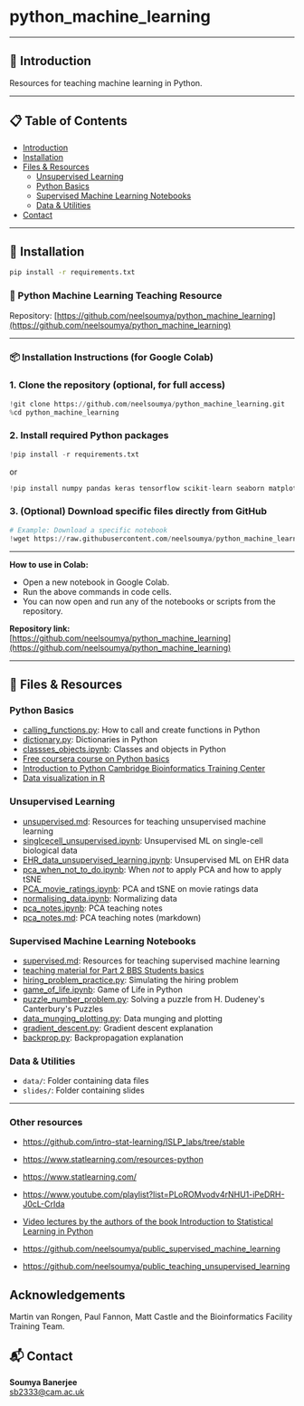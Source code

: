 # python_machine_learning

---

## 🧠 Introduction

Resources for teaching machine learning in Python.

---

## 📋 Table of Contents

- [Introduction](#-introduction)
- [Installation](#-installation)
- [Files & Resources](#-files--resources)
  - [Unsupervised Learning](#unsupervised-learning)
  - [Python Basics](#python-basics)
  - [Supervised Machine Learning Notebooks](#supervised-machine-learning-notebooks)
  - [Data & Utilities](#data--utilities)
- [Contact](#contact)

---

## 💾 Installation

```bash
pip install -r requirements.txt
```

### 🧠 Python Machine Learning Teaching Resource

Repository: [https://github.com/neelsoumya/python_machine_learning](https://github.com/neelsoumya/python_machine_learning)

---

### 📦 Installation Instructions (for Google Colab)

### 1. Clone the repository (optional, for full access)
```python
!git clone https://github.com/neelsoumya/python_machine_learning.git
%cd python_machine_learning
```

### 2. Install required Python packages
```python
!pip install -r requirements.txt
```

or

```python
!pip install numpy pandas keras tensorflow scikit-learn seaborn matplotlib
```

### 3. (Optional) Download specific files directly from GitHub
```python
# Example: Download a specific notebook
!wget https://raw.githubusercontent.com/neelsoumya/python_machine_learning/main/PCA_movie_ratings.ipynb
```

---

**How to use in Colab:**
- Open a new notebook in Google Colab.
- Run the above commands in code cells.
- You can now open and run any of the notebooks or scripts from the repository.

**Repository link:**  
[https://github.com/neelsoumya/python_machine_learning](https://github.com/neelsoumya/python_machine_learning)

---

## 📁 Files & Resources

### Python Basics
- [calling_functions.py](https://github.com/neelsoumya/python_machine_learning/blob/main/calling_functions.py): How to call and create functions in Python
- [dictionary.py](https://github.com/neelsoumya/python_machine_learning/blob/main/dictionary.py): Dictionaries in Python
- [classses_objects.ipynb](https://github.com/neelsoumya/python_machine_learning/blob/main/classses_objects.ipynb): Classes and objects in Python
- [Free coursera course on Python basics](https://www.coursera.org/learn/python?specialization=python)
- [Introduction to Python Cambridge Bioinformatics Training Center](https://cambiotraining.github.io/data-analysis-in-r-and-python/)
- [Data visualization in R](https://cambiotraining.github.io/dataviz-figdesign/index.html)


### Unsupervised Learning
- [unsupervised.md](https://github.com/neelsoumya/python_machine_learning/blob/main/unsupervised.md): Resources for teaching unsupervised machine learning
- [singlcecell_unsupervised.ipynb](https://github.com/neelsoumya/python_machine_learning/blob/main/singlcecell_unsupervised.ipynb): Unsupervised ML on single-cell biological data
- [EHR_data_unsupervised_learning.ipynb](https://github.com/neelsoumya/python_machine_learning/blob/main/EHR_data_unsupervised_learning.ipynb): Unsupervised ML on EHR data
- [pca_when_not_to_do.ipynb](https://github.com/neelsoumya/python_machine_learning/blob/main/pca_when_not_to_do.ipynb): When *not* to apply PCA and how to apply tSNE
- [PCA_movie_ratings.ipynb](https://github.com/neelsoumya/python_machine_learning/blob/main/PCA_movie_ratings.ipynb): PCA and tSNE on movie ratings data
- [normalising_data.ipynb](https://github.com/neelsoumya/python_machine_learning/blob/main/normalising_data.ipynb): Normalizing data
- [pca_notes.ipynb](https://github.com/neelsoumya/python_machine_learning/blob/main/pca_notes.ipynb): PCA teaching notes
- [pca_notes.md](https://github.com/neelsoumya/python_machine_learning/blob/main/pca_notes.md): PCA teaching notes (markdown)


### Supervised Machine Learning Notebooks
- [supervised.md](https://github.com/neelsoumya/python_machine_learning/blob/main/supervised.md): Resources for teaching supervised machine learning
- [teaching material for Part 2 BBS Students basics](https://github.com/neelsoumya/public_supervised_machine_learning)
- [hiring_problem_practice.py](https://github.com/neelsoumya/python_machine_learning/blob/main/hiring_problem_practice.py): Simulating the hiring problem
- [game_of_life.ipynb](https://github.com/neelsoumya/python_machine_learning/blob/main/game_of_life.ipynb): Game of Life in Python
- [puzzle_number_problem.py](https://github.com/neelsoumya/python_machine_learning/blob/main/puzzle_number_problem.py): Solving a puzzle from H. Dudeney's Canterbury's Puzzles
- [data_munging_plotting.py](https://github.com/neelsoumya/python_machine_learning/blob/main/data_munging_plotting.py): Data munging and plotting
- [gradient_descent.py](https://github.com/neelsoumya/python_machine_learning/blob/main/gradient_descent.py): Gradient descent explanation
- [backprop.py](https://github.com/neelsoumya/python_machine_learning/blob/main/backprop.py): Backpropagation explanation

### Data & Utilities
- `data/`: Folder containing data files
- `slides/`: Folder containing slides

---


### Other resources

* https://github.com/intro-stat-learning/ISLP_labs/tree/stable

* https://www.statlearning.com/resources-python

* https://www.statlearning.com/

* https://www.youtube.com/playlist?list=PLoROMvodv4rNHU1-iPeDRH-J0cL-CrIda

* [Video lectures by the authors of the book Introduction to Statistical Learning in Python](https://www.youtube.com/playlist?list=PLoROMvodv4rNHU1-iPeDRH-J0cL-CrIda)

* https://github.com/neelsoumya/public_supervised_machine_learning

* https://github.com/neelsoumya/public_teaching_unsupervised_learning
  

## Acknowledgements

Martin van Rongen, Paul Fannon, Matt Castle and the Bioinformatics Facility Training Team.
  

## 📬 Contact

**Soumya Banerjee**  
sb2333@cam.ac.uk
